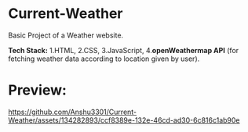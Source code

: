 # Current-Weather
Basic Project of a Weather website.

**Tech Stack:**  1.HTML, 2.CSS, 3.JavaScript, 4.**openWeathermap API** (for fetching weather data according to location given by user).

# Preview:
https://github.com/Anshu3301/Current-Weather/assets/134282893/ccf8389e-132e-46cd-ad30-6c816c1ab90e
